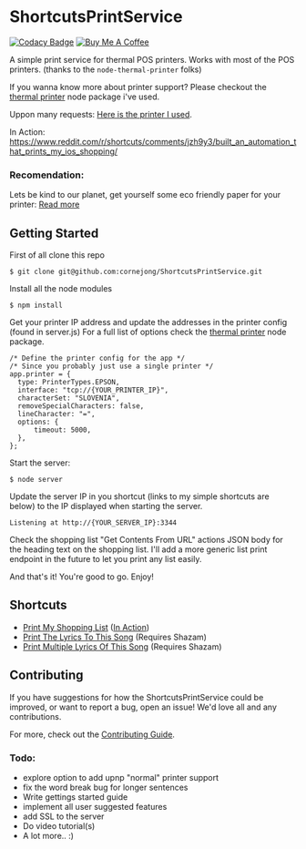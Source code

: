 # ShortcutsPrintService

[![Codacy Badge](https://api.codacy.com/project/badge/Grade/2be0fd26c40845c8a1de03c5f003f444)](https://app.codacy.com/gh/cornejong/ShortcutsPrintService?utm_source=github.com&utm_medium=referral&utm_content=cornejong/ShortcutsPrintService&utm_campaign=Badge_Grade)
<a href="https://www.buymeacoffee.com/cornedejong" target="_blank"><img src="https://corne.co/images/buy-me-coffee-small.png" alt="Buy Me A Coffee" ></a>

A simple print service for thermal POS printers.
Works with most of the POS printers. (thanks to the ```node-thermal-printer``` folks)

If you wanna know more about printer support? Please checkout the [thermal printer](https://www.npmjs.com/package/node-thermal-printer) node package i've used.

Uppon many requests: [Here is the printer I used](https://bit.ly/35WJ86w). 

In Action: https://www.reddit.com/r/shortcuts/comments/jzh9y3/built_an_automation_that_prints_my_ios_shopping/


### Recomendation: 
Lets be kind to our planet, get yourself some eco friendly paper for your printer: [Read more](https://www.starmicronics.com/blog/eco-friendly-receipts/)

## Getting Started
First of all clone this repo
```
$ git clone git@github.com:cornejong/ShortcutsPrintService.git
```

Install all the node modules
```
$ npm install
```

Get your printer IP address and update the addresses in the printer config (found in server.js)
For a full list of options check the [thermal printer](https://www.npmjs.com/package/node-thermal-printer) node package.
```JS
/* Define the printer config for the app */
/* Since you probably just use a single printer */
app.printer = {
  type: PrinterTypes.EPSON,
  interface: "tcp://{YOUR_PRINTER_IP}",
  characterSet: "SLOVENIA",
  removeSpecialCharacters: false,
  lineCharacter: "=",
  options: {
      timeout: 5000,
  },
};
```

Start the server:
```
$ node server
```

Update the server IP in you shortcut (links to my simple shortcuts are below) to the IP displayed when starting the server.
```
Listening at http://{YOUR_SERVER_IP}:3344
```

Check the shopping list "Get Contents From URL" actions JSON body for the heading text on the shopping list. 
I'll add a more generic list print endpoint in the future to let you print any list easily.

And that's it! You're good to go. Enjoy!

## Shortcuts
- [Print My Shopping List](https://www.icloud.com/shortcuts/9390d1f857164741b00721cdd9ae14fb) ([In Action](https://www.reddit.com/r/shortcuts/comments/jzh9y3/built_an_automation_that_prints_my_ios_shopping/))
- [Print The Lyrics To This Song](https://www.icloud.com/shortcuts/e4a20991dea44677bbd4e59e991946be) (Requires Shazam)
- [Print Multiple Lyrics Of This Song](https://www.icloud.com/shortcuts/52670a95db4848959841a2368d93c7b4) (Requires Shazam)

## Contributing

If you have suggestions for how the ShortcutsPrintService could be improved, or want to report a bug, open an issue! We'd love all and any contributions.

For more, check out the [Contributing Guide](CONTRIBUTING.md).

### Todo:
- explore option to add upnp "normal" printer support
- fix the word break bug for longer sentences
- Write gettings started guide
- implement all user suggested features
- add SSL to the server
- Do video tutorial(s)
- A lot more.. :)
